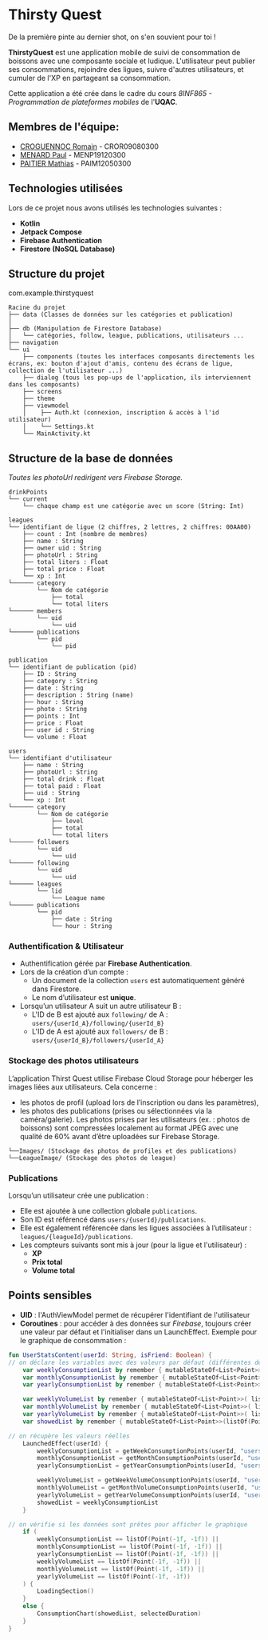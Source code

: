 # Thirsty Quest
De la première pinte au dernier shot, on s'en souvient pour toi !

**ThirstyQuest** est une application mobile de suivi de consommation de boissons avec une composante sociale et ludique. L'utilisateur peut publier ses consommations, rejoindre des ligues, suivre d'autres utilisateurs, et cumuler de l'XP en partageant sa consommation.

Cette application a été crée dans le cadre du cours *8INF865 - Programmation de plateformes mobiles* de l'**UQAC**.

## Membres de l'équipe:
- [CROGUENNOC Romain](https://github.com/CroguennocRomain) - CROR09080300
- [MENARD Paul](https://github.com/PaulDranem) - MENP19120300
- [PAITIER Mathias](https://github.com/mpaitier) - PAIM12050300

## Technologies utilisées

Lors de ce projet nous avons utilisés les technologies suivantes :
- **Kotlin**
- **Jetpack Compose**
- **Firebase Authentication**
- **Firestore (NoSQL Database)**

## Structure du projet
com.example.thirstyquest

```
Racine du projet
├── data (Classes de données sur les catégories et publication)
│ 
├── db (Manipulation de Firestore Database)
│   └── catégories, follow, league, publications, utilisateurs ...
├── navigation 
└── ui 
    ├── components (toutes les interfaces composants directements les écrans, ex: bouton d'ajout d'amis, contenu des écrans de ligue, collection de l'utilisateur ...)
    ├── dialog (tous les pop-ups de l'application, ils interviennent dans les composants)
    ├── screens
    ├── theme
    ├── viewmodel  
    │    ├── Auth.kt (connexion, inscription & accès à l'id utilisateur)
    │    └── Settings.kt 
    └── MainActivity.kt
```

## Structure de la base de données

*Toutes les photoUrl redirigent vers Firebase Storage.*
```
drinkPoints
└── current
    └── chaque champ est une catégorie avec un score (String: Int)

leagues
└── identifiant de ligue (2 chiffres, 2 lettres, 2 chiffres: 00AA00)
    ├── count : Int (nombre de membres)
    ├── name : String
    ├── owner uid : String
    ├── photoUrl : String
    ├── total liters : Float
    ├── total price : Float
    └── xp : Int
└────── category
        └── Nom de catégorie
            ├── total
            └── total liters
└────── members
        └── uid
            └── uid
└────── publications
        └── pid
            └── pid

publication
└── identifiant de publication (pid)
    ├── ID : String
    ├── category : String
    ├── date : String
    ├── description : String (name)
    ├── hour : String
    ├── photo : String
    ├── points : Int
    ├── price : Float
    ├── user id : String
    └── volume : Float

users
└── identifiant d'utilisateur 
    ├── name : String
    ├── photoUrl : String
    ├── total drink : Float
    ├── total paid : Float
    ├── uid : String
    └── xp : Int
└────── category
        └── Nom de catégorie
            ├── level
            ├── total
            └── total liters
└────── followers
        └── uid
            └── uid
└────── following
        └── uid
            └── uid
└────── leagues
        └── lid
            └── League name
└────── publications
        └── pid
            ├── date : String
            └── hour : String
```

### Authentification & Utilisateur

- Authentification gérée par **Firebase Authentication**.
- Lors de la création d’un compte :
    - Un document de la collection `users` est automatiquement généré dans Firestore.
    - Le nom d’utilisateur est **unique**.
- Lorsqu’un utilisateur A suit un autre utilisateur B :
    - L'ID de B est ajouté aux `following/` de A : `users/{userId_A}/following/{userId_B}`
    - L'ID de A est ajouté aux `followers/` de B :  `users/{userId_B}/followers/{userId_A}`
 
### Stockage des photos utilisateurs
L’application Thirst Quest utilise Firebase Cloud Storage pour héberger les images liées aux utilisateurs. Cela concerne :
- les photos de profil (upload lors de l’inscription ou dans les paramètres),
- les photos des publications (prises ou sélectionnées via la caméra/galerie).
Les photos prises par les utilisateurs (ex. : photos de boissons) sont compressées localement au format JPEG avec une qualité de 60% avant d’être uploadées sur Firebase Storage.
```
└──Images/ (Stockage des photos de profiles et des publications)
└──LeagueImage/ (Stockage des photos de league)
```

### Publications

Lorsqu’un utilisateur crée une publication :

- Elle est ajoutée à une collection globale `publications`.
- Son ID est référencé dans `users/{userId}/publications`.
- Elle est également référencée dans les ligues associées à l’utilisateur : `leagues/{leagueId}/publications`.
- Les compteurs suivants sont mis à jour (pour la ligue et l'utilisateur) :
    - **XP**
    - **Prix total**
    - **Volume total**

## Points sensibles

- **UID** : l'AuthViewModel permet de récupérer l'identifiant de l'utilisateur
- **Coroutines** : pour accéder à des données sur *Firebase*, toujours créer une valeur par défaut et l'initialiser dans un LaunchEffect.
  Exemple pour le graphique de consommation :
```kotlin
fun UserStatsContent(userId: String, isFriend: Boolean) {
// on déclare les variables avec des valeurs par défaut (différentes de null car nos fonctions pour récupérer les valeurs peuvent renvoyer null)
    var weeklyConsumptionList by remember { mutableStateOf<List<Point>>( listOf(Point(-1f, -1f)) ) }
    var monthlyConsumptionList by remember { mutableStateOf<List<Point>>( listOf(Point(-1f, -1f)) ) }
    var yearlyConsumptionList by remember { mutableStateOf<List<Point>>( listOf(Point(-1f, -1f)) ) }

    var weeklyVolumeList by remember { mutableStateOf<List<Point>>( listOf(Point(-1f, -1f)) ) }
    var monthlyVolumeList by remember { mutableStateOf<List<Point>>( listOf(Point(-1f, -1f)) ) }
    var yearlyVolumeList by remember { mutableStateOf<List<Point>>( listOf(Point(-1f, -1f)) ) }
    var showedList by remember { mutableStateOf<List<Point>>(listOf(Point(0f, 0f))) }

// on récupère les valeurs réelles
    LaunchedEffect(userId) {
        weeklyConsumptionList = getWeekConsumptionPoints(userId, "users")
        monthlyConsumptionList = getMonthConsumptionPoints(userId, "users")
        yearlyConsumptionList = getYearConsumptionPoints(userId, "users")

        weeklyVolumeList = getWeekVolumeConsumptionPoints(userId, "users")
        monthlyVolumeList = getMonthVolumeConsumptionPoints(userId, "users")
        yearlyVolumeList = getYearVolumeConsumptionPoints(userId, "users")
        showedList = weeklyConsumptionList
    }

// on vérifie si les données sont prêtes pour afficher le graphique
    if (
        weeklyConsumptionList == listOf(Point(-1f, -1f)) ||
        monthlyConsumptionList == listOf(Point(-1f, -1f)) ||
        yearlyConsumptionList == listOf(Point(-1f, -1f)) ||
        weeklyVolumeList == listOf(Point(-1f, -1f)) ||
        monthlyVolumeList == listOf(Point(-1f, -1f)) ||
        yearlyVolumeList == listOf(Point(-1f, -1f))
    ) {
        LoadingSection()
    }
    else {
        ConsumptionChart(showedList, selectedDuration)
    }
}
```

